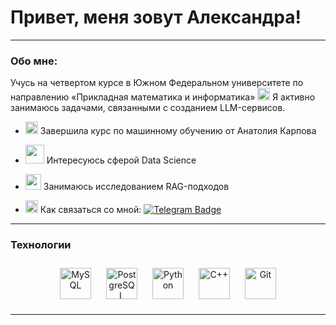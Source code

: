 # Привет, меня зовут Александра! 

--- 

### Обо мне:

Учусь на четвертом курсе в Южном Федеральном университете по направлению «Прикладная математика и информатика» <img src="https://i.pinimg.com/originals/f6/51/b0/f651b01095f3e3754ea5d3f5d6db90c9.gif" height="20px" width="20px"> Я активно занимаюсь задачами, связанными с созданием LLM-сервисов.
  

- <img src="https://i.pinimg.com/originals/cc/b5/d5/ccb5d59914943deda83358c27de5c0f3.gif" height="20px" width="20px"> Завершила курс по машинному обучению от Анатолия Карпова  
  

- <img src="https://i.pinimg.com/originals/55/89/96/55899627246c1155741bfa5cbbc174f7.gif" height="30px" width="30px"> Интересуюсь сферой Data Science  
  

- <img src="https://i.pinimg.com/originals/5e/4a/50/5e4a50c633c8f74a47ff7adf45f8d130.gif" height="25px" width="25px"> Занимаюсь исследованием RAG-подходов


- <img src="https://i.pinimg.com/originals/00/49/50/004950db0ce20ddf8ca0d2b54a3cc538.gif" height="20px" width="20px">  Как связаться со мной: [![Telegram Badge](https://img.shields.io/badge/-sergeevaalexandra-blue?style=flat&logo=Telegram&logoColor=white)](https://t.me/alclarte) 

---

<tr><td valign="top" width="60%">

### Технологии  
<div align="center">  
<a href="https://www.mysql.com/" target="_blank"><img style="margin: 10px" src="https://profilinator.rishav.dev/skills-assets/mysql-original-wordmark.svg" alt="MySQL" height="50" /></a>  
<a href="https://www.postgresql.org/" target="_blank"><img style="margin: 10px" src="https://profilinator.rishav.dev/skills-assets/postgresql-original-wordmark.svg" alt="PostgreSQL" height="50" /></a>  
<a href="https://www.python.org/" target="_blank"><img style="margin: 10px" src="https://profilinator.rishav.dev/skills-assets/python-original.svg" alt="Python" height="50" /></a>
<a href="https://cplusplus.com/" target="_blank"><img style="margin: 10px" src="https://cdn-icons-png.flaticon.com/512/6132/6132222.png" alt="C++" height="50" /></a>  
<a href="https://github.com/" target="_blank"><img style="margin: 10px" src="https://profilinator.rishav.dev/skills-assets/git-scm-icon.svg" alt="Git" height="50" /></a>  
</div>

</td></tr> 

---

